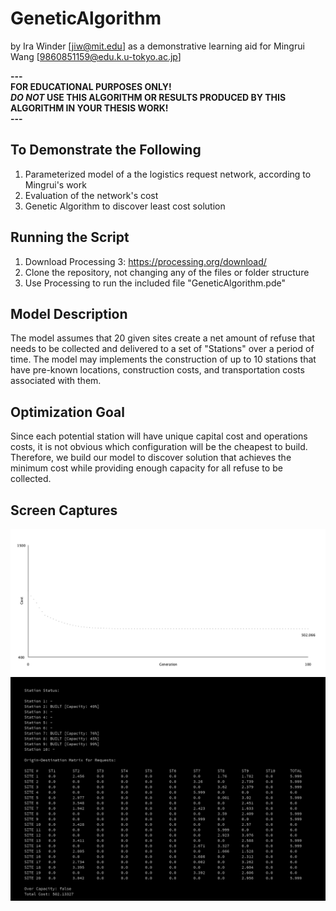 # GeneticAlgorithm
by Ira Winder [jiw@mit.edu] as a demonstrative learning aid for Mingrui Wang [9860851159@edu.k.u-tokyo.ac.jp]

**---  
FOR EDUCATIONAL PURPOSES ONLY!  
_DO NOT_ USE THIS ALGORITHM OR RESULTS PRODUCED BY THIS ALGORITHM IN YOUR THESIS WORK!  
---**

## To Demonstrate the Following
1. Parameterized model of a the logistics request network,  according to Mingrui's work
2. Evaluation of the network's cost
3. Genetic Algorithm to discover least cost solution

## Running the Script
1. Download Processing 3: https://processing.org/download/
2. Clone the repository, not changing any of the files or folder structure
3. Use Processing to run the included file "GeneticAlgorithm.pde"

## Model Description
The model assumes that 20 given sites create a net amount of refuse that needs to be collected and delivered to a set of "Stations" over a period of time. The model may implements the construction of up to 10 stations that have pre-known locations,  construction costs,  and transportation costs associated with them. 

## Optimization Goal
Since each potential station will have unique capital cost and operations costs,  it is not obvious which configuration will be the cheapest to build. Therefore,  we build our model to discover solution that achieves the minimum cost while providing enough capacity for all refuse to be collected.

## Screen Captures
![Solution Performance for Successive Generations](/screenshots/GA_graph.png)
![Final Solution Summary](/screenshots/console.png)
